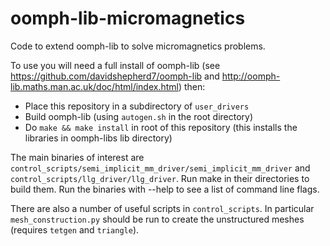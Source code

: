 oomph-lib-micromagnetics
========================

Code to extend oomph-lib to solve micromagnetics problems.

To use you will need a full install of oomph-lib (see https://github.com/davidshepherd7/oomph-lib and http://oomph-lib.maths.man.ac.uk/doc/html/index.html) then:

* Place this repository in a subdirectory of `user_drivers`
* Build oomph-lib (using `autogen.sh` in the root directory)
* Do `make && make install` in root of this repository (this installs the libraries in oomph-libs lib directory)

The main binaries of interest are `control_scripts/semi_implicit_mm_driver/semi_implicit_mm_driver` and `control_scripts/llg_driver/llg_driver`. Run make in their directories to build them. Run the binaries with --help to see a list of command line flags.

There are also a number of useful scripts in `control_scripts`. In particular `mesh_construction.py` should be run to create the unstructured meshes (requires `tetgen` and `triangle`).
